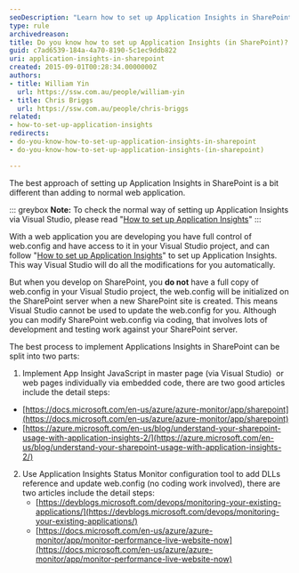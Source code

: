 ```yaml
---
seoDescription: "Learn how to set up Application Insights in SharePoint, a different approach from normal web applications."
type: rule
archivedreason: 
title: Do you know how to set up Application Insights (in SharePoint)?
guid: c7ad6539-184a-4a70-8190-5c1ec9ddb822
uri: application-insights-in-sharepoint
created: 2015-09-01T00:28:34.0000000Z
authors:
- title: William Yin
  url: https://ssw.com.au/people/william-yin
- title: Chris Briggs
  url: https://ssw.com.au/people/chris-briggs
related:
- how-to-set-up-application-insights
redirects:
- do-you-know-how-to-set-up-application-insights-in-sharepoint
- do-you-know-how-to-set-up-application-insights-(in-sharepoint)

---
```


The best approach of setting up Application Insights in SharePoint is a bit different than adding to normal web application.

<!--endintro-->

::: greybox
**Note:** To check the normal way of setting up Application Insights via Visual Studio, please read "[How to set up Application Insights](/how-to-set-up-application-insights)"
:::

With a web application you are developing you have full control of web.config and have access to it in your Visual Studio project, and can follow "[How to set up Application Insights](/how-to-set-up-application-insights)" to set up Application Insights. This way Visual Studio will do all the modifications for you automatically.

But when you develop on SharePoint, you  **do not** have a full copy of web.config in your Visual Studio project, the web.config will be initialized on the SharePoint server when a new SharePoint site is created. This means Visual Studio cannot be used to update the web.config for you. Although you can modify SharePoint web.config via coding, that involves lots of development and testing work against your SharePoint server.

The best process to implement Applications Insights in SharePoint can be split into two parts:

1. Implement App Insight JavaScript  in master page (via Visual Studio)  or web pages individually via embedded code, there are two good articles include the detail steps:

* [https://docs.microsoft.com/en-us/azure/azure-monitor/app/sharepoint](https://docs.microsoft.com/en-us/azure/azure-monitor/app/sharepoint)
* [https://azure.microsoft.com/en-us/blog/understand-your-sharepoint-usage-with-application-insights-2/](https://azure.microsoft.com/en-us/blog/understand-your-sharepoint-usage-with-application-insights-2/)

2. Use Application Insights Status Monitor configuration tool to add DLLs reference and update web.config (no coding work involved), there are two articles include the detail steps:
   * [https://devblogs.microsoft.com/devops/monitoring-your-existing-applications/](https://devblogs.microsoft.com/devops/monitoring-your-existing-applications/)
   * [https://docs.microsoft.com/en-us/azure/azure-monitor/app/monitor-performance-live-website-now](https://docs.microsoft.com/en-us/azure/azure-monitor/app/monitor-performance-live-website-now)
